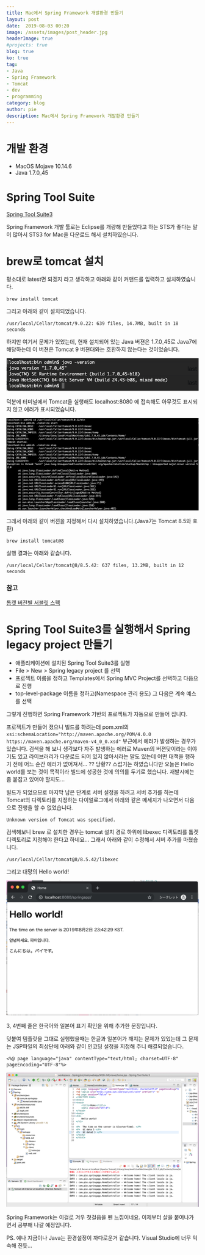 ```yaml
---
title: Mac에서 Spring Framework 개발환경 만들기
layout: post
date:  2019-08-03 00:20
image: /assets/images/post_header.jpg
headerImage: true
#projects: true
blog: true
ko: true
tag:
- Java
- Spring Framework
- Tomcat
- dev
- programming
category: blog
author: pie
description: Mac에서 Spring Framework 개발환경 만들기
---
```


# 개발 환경
- MacOS Mojave 10.14.6
- Java 1.7.0_45

# Spring Tool Suite
[Spring Tool Suite3](https://spring.io/tools3/sts/all)

Spring Framework 개발 툴로는 Eclipse를 개량해 만들었다고 하는 STS가 좋다는 말이 많아서 STS3 for Mac을 다운로드 해서 설치하였습니다.

# brew로 tomcat 설치
평소대로 latest면 되겠지 라고 생각하고 아래와 같이 커맨드를 입력하고 설치하였습니다.
```
brew install tomcat
```
그리고 아래와 같이 설치되었습니다.
```
/usr/local/Cellar/tomcat/9.0.22: 639 files, 14.7MB, built in 18 seconds
```

하지만 여기서 문제가 있었는데, 현재 설치되어 있는 Java 버젼은 1.7.0_45로 Java7에 해당하는데 이 버젼은 Tomcat 9 버젼대와는 호환하지 않는다는 것이었습니다.

![0060-03.png](/assets/images/post/0060-03.png)

덕분에 터미널에서 Tomcat을 실행해도 localhost:8080 에 접속해도 아무것도 표시되지 않고 에러가 표시되었습니다.

![0060-04.png](/assets/images/post/0060-04.png)

그래서 아래와 같이 버젼을 지정해서 다시 설치하였습니다.(Java7는 Tomcat 8.5와 호환)
```
brew install tomcat@8
```
실행 결과는 아래와 같습니다.
```
/usr/local/Cellar/tomcat@8/8.5.42: 637 files, 13.2MB, built in 12 seconds
```

### 참고
[톰캣 버전별 서블릿 스펙](https://zetawiki.com/wiki/%ED%86%B0%EC%BA%A3_%EB%B2%84%EC%A0%84%EB%B3%84_%EC%84%9C%EB%B8%94%EB%A6%BF_%EC%8A%A4%ED%8E%99)


# Spring Tool Suite3를 실행해서 Spring legacy project 만들기

- 애플리케이션에 설치된 Spring Tool Suite3를 실행
- File > New > Spring legacy project 를 선택
- 프로젝트 이름을 정하고 Templates에서 Spring MVC Project를 선택하고 다음으로 진행
- top-level-package 이름을 정하고(Namespace 관리 용도) 그 다음은 계속 예스를 선택

그렇게 진행하면 Spring Framework 기반의 프로젝트가 자동으로 만들어 집니다.

프로젝트가 만들어 졌으니 빌드를 하려는데 pom.xml의 ```xsi:schemaLocation="http://maven.apache.org/POM/4.0.0 https://maven.apache.org/maven-v4_0_0.xsd"``` 
부근에서 에러가 발생하는 경우가 있습니다. 검색을 해 보니 생각보다 자주 발생하는 에러로 Maven의 버젼탓이라는 이야기도 있고 라이브러리가 다운로드 되어 있지 않아서라는 말도 있는데 
어떤 대책을 행하기 전에 어느 순간 에러가 없어져서... ?? 당황?? 스럽기는 하였습니다만  오늘은 Hello world를 보는 것이 목적이라 빌드에 성공한 것에 의의를 두기로 했습니다. 재발시에는 좀 붙잡고 있어야 할지도...

빌드가 되었으므로 마지막 남은 단계로 서버 설정을 하려고 서버 추가를 하는데 Tomcat의 디렉토리를 지정하는 다이얼로그에서 아래와 같은 메세지가 나오면서 다음으로 진행을 할 수 없었습니다. 
```
Unknown version of Tomcat was specified.
```

검색해보니 brew 로 설치한 경우는 tomcat 설치 경로 하위에 libexec 디렉토리를 톰켓 디렉토리로 지정해야 한다고 하네요... 그래서 아래와 같이 수정해서 서버 추가를 마쳤습니다.
```
/usr/local/Cellar/tomcat@8/8.5.42/libexec
```

그리고 대망의 Hello world!

![0060-01.png](/assets/images/post/0060-01.png)

3, 4번째 줄은 한국어와 일본어 표기 확인을 위해 추가한 문장입니다.

덧붙여 템플릿을 그대로 실행했을때는 한글과 일본어가 깨지는 문제가 있었는데 그 문제는 JSP파일의 최상단에 아래와 같이 인코딩 설정을 지정해 주니 해결되었습니다.
```
<%@ page language="java" contentType="text/html; charset=UTF-8" pageEncoding="UTF-8"%>
```

![0060-02.png](/assets/images/post/0060-02.png)

Spring Framework는 이걸로 겨우 첫걸음을 뗀 느낌이네요. 이제부터 살을 붙여나가면서 공부해 나갈 예정입니다.

PS. 예나 지금이나 Java는 환경설정이 까다로운거 같습니다. Visual Studio에 너무 익숙해 진듯...
